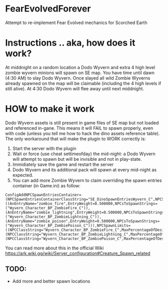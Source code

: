 # FearEvolvedForever

Attempt to re-implement Fear Evolved mechanics for Scorched Earth

# Instructions .. aka, how does it work?
At middnight on a random location a Dodo Wyvern and extra 4 high level zombie wyvern minions will spawn on SE map.
You have time until dawn (4:30 AM) to slay Dodo Wyvern. Once slayed all wild Zombie Wyverns already spawned on the map will be claimable (including the 4 high levels if still alive).
At 4:30 Dodo Wyvern will flee away until next middnight.

# HOW to make it work
Dodo Wyvern assets is still present in game files of SE map but not loaded and referenced in-gane. This means it will FAIL to spawn properly, even with code (unless you tell me how to hack the dino assets reference table).
The only workaround that will make the plugin to WORK correctly is:
1. Start the server with the plugin
2. Wait or force (use cheat settimeofday) the mid-night: a Dodo Wyvern will attempt to spawn but will be invisible and not in play-state.
3. Immidiately save the game and restart the server
4. Dodo Wyvern and its additional pack will spawn at every mid-night as expected.
5. You can add more Zombie Wyvern to claim overriding the spawn entries container (in Game.ini) as follow:
```
ConfigAddNPCSpawnEntriesContainer=(NPCSpawnEntriesContainerClassString="SE_DinoSpawnEntriesWyvern_C",NPCSpawnEntries=((AnEntryName="zombie_fire",EntryWeight=0.500000,NPCsToSpawnStrings=("Wyvern_Character_BP_ZombieFire_C")),(AnEntryName="zombie_lightning",EntryWeight=0.500000,NPCsToSpawnStrings=("Wyvern_Character_BP_ZombieLightning_C")),(AnEntryName="zombie_poison",EntryWeight=0.500000,NPCsToSpawnStrings=("Wyvern_Character_BP_ZombiePoison_C"))),NPCSpawnLimits=((NPCClassString="Wyvern_Character_BP_ZombieFire_C",MaxPercentageOfDesiredNumToAllow=1.000000),(NPCClassString="Wyvern_Character_BP_ZombieLightning_C",MaxPercentageOfDesiredNumToAllow=1.000000),(NPCClassString="Wyvern_Character_BP_ZombiePoison_C",MaxPercentageOfDesiredNumToAllow=1.000000)))
```
You can read more about this in the official Wiki https://ark.wiki.gg/wiki/Server_configuration#Creature_Spawn_related

## TODO:
* Add more and better spawn locations
